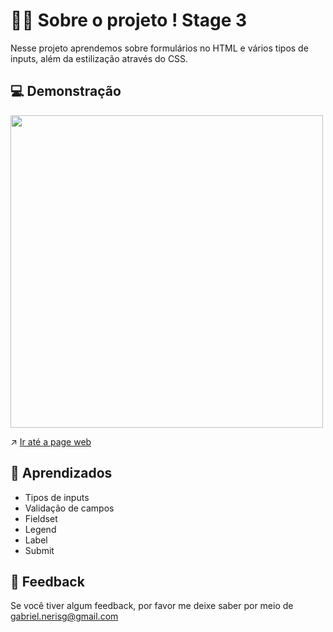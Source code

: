 # 🧑‍💻 Sobre o projeto ! Stage 3 

Nesse projeto aprendemos sobre formulários no HTML e vários tipos de inputs, além da estilização através do CSS.

## 💻 Demonstração

<div> <img src="https://user-images.githubusercontent.com/87450820/179576301-086d68c4-1b72-4bbd-adc2-c64810d03eac.png" width="500px" /> </div>

↗️ <a href="https://gabriel-neriss.github.io/ProjFormIntermediario/">Ir até a page web </a>

## 🧠 Aprendizados

- Tipos de inputs
- Validação de campos 
- Fieldset
- Legend
- Label
- Submit



## 👀 Feedback

Se você tiver algum feedback, por favor me deixe saber por meio de gabriel.nerisg@gmail.com
